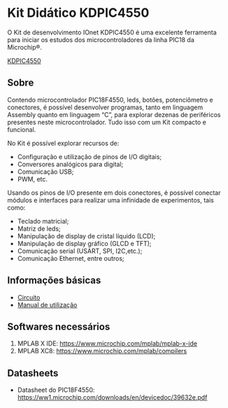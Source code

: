 # Kit Didático KDPIC4550
O Kit de desenvolvimento IOnet KDPIC4550 é uma excelente ferramenta para iniciar os estudos dos microcontroladores da linha PIC18 da Microchip®.

[KDPIC4550](KDPIC4550.png?raw=true "KDPIC4550")

## Sobre
Contendo microcontrolador PIC18F4550, leds, botões, potenciômetro e conectores, é possível desenvolver programas, tanto em linguagem Assembly quanto em linguagem “C”, para explorar dezenas de periféricos presentes neste microcontrolador. Tudo isso com um Kit compacto e funcional.

No Kit é possível explorar recursos de:
* Configuração e utilização de pinos de I/O digitais;
* Conversores analógicos para digital;
* Comunicação USB;
* PWM, etc.

Usando os pinos de I/O presente em dois conectores, é possível conectar módulos e interfaces para realizar uma infinidade de experimentos, tais como:
* Teclado matricial;
* Matriz de leds;
* Manipulação de display de cristal líquido (LCD);
* Manipulação de display gráfico (GLCD e TFT);
* Comunicação serial (USART, SPI, I2C,etc.);
* Comunicação Ethernet, entre outros;

## Informações básicas
* [Circuito](Circuito_KDPIC4550.pdf)
* [Manual de utilização](IOnet_KDPIC4550_Manual.pdf)

## Softwares necessários

1. MPLAB X IDE: https://www.microchip.com/mplab/mplab-x-ide
1. MPLAB XC8: https://www.microchip.com/mplab/compilers

## Datasheets
* Datasheet do PIC18F4550: https://ww1.microchip.com/downloads/en/devicedoc/39632e.pdf
